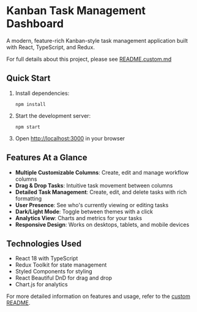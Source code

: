 # Kanban Task Management Dashboard

A modern, feature-rich Kanban-style task management application built with React, TypeScript, and Redux.

For full details about this project, please see [README.custom.md](./README.custom.md)

## Quick Start

1. Install dependencies:
   ```
   npm install
   ```

2. Start the development server:
   ```
   npm start
   ```

3. Open [http://localhost:3000](http://localhost:3000) in your browser

## Features At a Glance

- **Multiple Customizable Columns**: Create, edit and manage workflow columns
- **Drag & Drop Tasks**: Intuitive task movement between columns
- **Detailed Task Management**: Create, edit, and delete tasks with rich formatting
- **User Presence**: See who's currently viewing or editing tasks
- **Dark/Light Mode**: Toggle between themes with a click
- **Analytics View**: Charts and metrics for your tasks
- **Responsive Design**: Works on desktops, tablets, and mobile devices

## Technologies Used

- React 18 with TypeScript
- Redux Toolkit for state management
- Styled Components for styling
- React Beautiful DnD for drag and drop
- Chart.js for analytics

For more detailed information on features and usage, refer to the [custom README](./README.custom.md). 